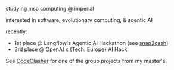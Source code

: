 studying msc computing @ imperial

interested in software, evolutionary computing, & agentic AI

recently:
- 1st place @ Langflow's Agentic AI Hackathon (see [snap2cash](https://www.github.com/w-foster/snap2cash))
- 3rd place @ OpenAI x {Tech: Europe} AI Hack

See [CodeClasher](https://www.github.com/w-foster/code-clasher) for one of the group projects from my master's
